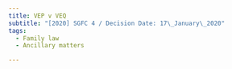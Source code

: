 ```yaml
---
title: VEP v VEQ
subtitle: "[2020] SGFC 4 / Decision Date: 17\_January\_2020"
tags:
  - Family law
  - Ancillary matters

---
```

